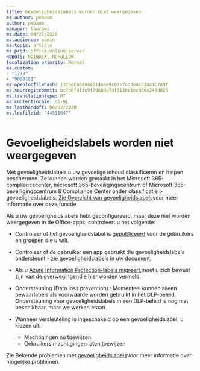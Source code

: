 ```yaml
---
title: Gevoeligheidslabels worden niet weergegeven
ms.author: pebaum
author: pebaum
manager: laurawi
ms.date: 04/21/2020
ms.audience: admin
ms.topic: article
ms.prod: office-online-server
ROBOTS: NOINDEX, NOFOLLOW
localization_priority: Normal
ms.custom:
- "1778"
- "9000181"
ms.openlocfilehash: 1326eca02044014a8e9c072fcc3e4cd3a41c7a9f
ms.sourcegitcommit: bc7d6f4f3c9f7060d073f5130e1ec856e248d020
ms.translationtype: MT
ms.contentlocale: nl-NL
ms.lasthandoff: 06/02/2020
ms.locfileid: "44511647"
---
```

# <a name="sensitivity-labels-not-appearing"></a>Gevoeligheidslabels worden niet weergegeven

Met gevoeligheidslabels u uw gevoelige inhoud classificeren en helpen beschermen. Ze kunnen worden gemaakt in het Microsoft 365-compliancecenter, microsoft 365-beveiligingscentrum of Microsoft 365-beveiligingscentrum & Compliance Center onder classificatie > gevoeligheidslabels. [Zie Overzicht van gevoeligheidslabels](https://docs.microsoft.com/microsoft-365/compliance/sensitivity-labels)voor meer informatie over deze functie.

Als u uw gevoeligheidslabels hebt geconfigureerd, maar deze niet worden weergegeven in de Office-apps, controleert u het volgende:

- Controleer of het gevoeligheidslabel is [gepubliceerd](https://docs.microsoft.com/microsoft-365/compliance/sensitivity-labels#what-label-policies-can-do) voor de gebruikers en groepen die u wilt.

- Controleer of de gebruiker een app gebruikt die gevoeligheidslabels ondersteunt - zie [gevoeligheidslabels in uw document](https://support.office.com/article/apply-sensitivity-labels-to-your-documents-and-email-within-office-2f96e7cd-d5a4-403b-8bd7-4cc636bae0f9?#bkmk_whereavailable).

- Als u [Azure Information Protection-labels migreert,](https://docs.microsoft.com/azure/information-protection/configure-policy-migrate-labels)moet u zich bewust zijn van de [overwegingen](https://docs.microsoft.com/azure/information-protection/configure-policy-migrate-labels#considerations-for-unified-labels)die hier worden vermeld.

- Ondersteuning (Data loss prevention) : Momenteel kunnen alleen bewaarlabels als voorwaarde worden gebruikt in het DLP-beleid.  Ondersteuning voor gevoeligheidslabels in een DLP-beleid is nog niet beschikbaar, maar we werken eraan.

- Wanneer versleuteling is ingeschakeld op een gevoeligheidslabel, u kiezen uit:
    - Machtigingen nu toewijzen
    - Gebruikers machtigingen laten toewijzen


Zie Bekende problemen met [gevoeligheidslabels](https://support.office.com/article/known-issues-with-sensitivity-labels-in-office-b169d687-2bbd-4e21-a440-7da1b2743edc)voor meer informatie over mogelijke problemen.